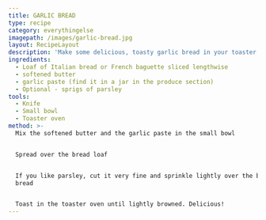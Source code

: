 ```yaml
---
title: GARLIC BREAD
type: recipe
category: everythingelse
imagepath: /images/garlic-bread.jpg
layout: RecipeLayout
description: 'Make some delicious, toasty garlic bread in your toaster oven.'
ingredients:
  - Loaf of Italian bread or French baguette sliced lengthwise
  - softened butter
  - garlic paste (find it in a jar in the produce section)
  - Optional - sprigs of parsley
tools:
  - Knife
  - Small bowl
  - Toaster oven
method: >-
  Mix the softened butter and the garlic paste in the small bowl


  Spread over the bread loaf


  If you like parsley, cut it very fine and sprinkle lightly over the buttered
  bread


  Toast in the toaster oven until lightly browned. Delicious!
---
```


